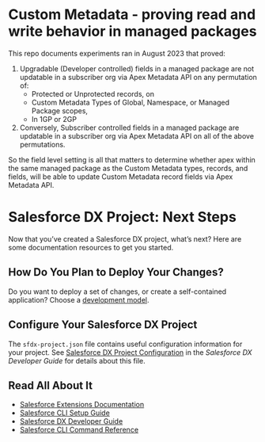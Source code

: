 # Custom Metadata - proving read and write behavior in managed packages

This repo documents experiments ran in August 2023 that proved: 
 1. Upgradable (Developer controlled) fields in a managed package are not updatable in a subscriber org via Apex Metadata API on any permutation of:
    *    Protected or Unprotected records, on 
    *    Custom Metadata Types of Global, Namespace, or Managed Package scopes, 
    *    In 1GP or 2GP
 2. Conversely, Subscriber controlled fields in a managed package are updatable in a subscriber org via Apex Metadata API on all of the above permutations. 
 
 So the field level setting is all that matters to determine whether apex within the same managed package 
 as the Custom Metadata types, records, and fields, will be able to update Custom Metadata record fields via Apex Metadata API.






# Salesforce DX Project: Next Steps

Now that you’ve created a Salesforce DX project, what’s next? Here are some documentation resources to get you started.

## How Do You Plan to Deploy Your Changes?

Do you want to deploy a set of changes, or create a self-contained application? Choose a [development model](https://developer.salesforce.com/tools/vscode/en/user-guide/development-models).

## Configure Your Salesforce DX Project

The `sfdx-project.json` file contains useful configuration information for your project. See [Salesforce DX Project Configuration](https://developer.salesforce.com/docs/atlas.en-us.sfdx_dev.meta/sfdx_dev/sfdx_dev_ws_config.htm) in the _Salesforce DX Developer Guide_ for details about this file.

## Read All About It

- [Salesforce Extensions Documentation](https://developer.salesforce.com/tools/vscode/)
- [Salesforce CLI Setup Guide](https://developer.salesforce.com/docs/atlas.en-us.sfdx_setup.meta/sfdx_setup/sfdx_setup_intro.htm)
- [Salesforce DX Developer Guide](https://developer.salesforce.com/docs/atlas.en-us.sfdx_dev.meta/sfdx_dev/sfdx_dev_intro.htm)
- [Salesforce CLI Command Reference](https://developer.salesforce.com/docs/atlas.en-us.sfdx_cli_reference.meta/sfdx_cli_reference/cli_reference.htm)
